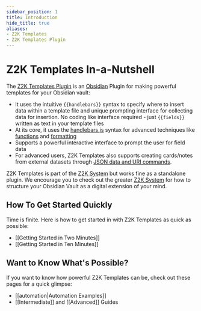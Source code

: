 ```yaml
---
sidebar_position: 1
title: Introduction
hide_title: true
aliases:
- Z2K Templates
- Z2K Templates Plugin
---
```

# Z2K Templates In-a-Nutshell
The [Z2K Templates Plugin](https://templates.z2ksystem.com) is an [Obsidian](https://obsidian.md) Plugin for making powerful templates for your Obsidian vault:
- It uses the intuitive `{{handlebars}}` syntax to specify where to insert data within a template file and unique prompting interface for collecting data for insertion. No coding like interface required - just  `{{fields}}` written as text in your template files
- At its core, it uses the [handlebars.js](https://handlebars.js) syntax for advanced techniques like [functions](/reference-manual/helper-functions/helper-functions.md) and [formatting](/reference-manual/data-formatting/data-formatting.md)
- Supports a powerful interactive interface to prompt the user for field data
- For advanced users, Z2K Templates also supports creating cards/notes from external datasets through [JSON data and URI commands](/reference-manual/z2k-templates-uri-and-json.md).

Z2K Templates is part of the [Z2K System](https://z2ksystem.com) but works fine as a standalone plugin. We encourage you to check out the greater [Z2K System](https://z2ksystem.com) for how to structure your Obsidian Vault as a digital extension of your mind. 

## How To Get Started Quickly
Time is finite. Here is how to get started in with Z2K Templates as quick as possible:
- [[Getting Started in Two Minutes]]
- [[Getting Started in Ten Minutes]]

## Want to Know What's Possible?
If you want to know how powerful Z2K Templates can be, check out these pages for a quick glimpse:
- [[automation|Automation Examples]]
- [[Intermediate]] and [[Advanced]] Guides
